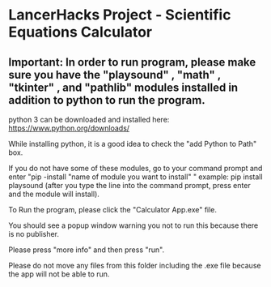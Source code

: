 # LancerHacks Project - Scientific Equations Calculator

## Important: In order to run program, please make sure you have the "playsound" , "math" , "tkinter" , and "pathlib" modules installed in addition to python to run the program.

python 3 can be downloaded and installed here: https://www.python.org/downloads/

While installing python, it is a good idea to check the "add Python to Path" box. 

If you do not have some of these modules, go to your command prompt and enter "pip -install "name of module you want to install" " example: pip install playsound (after you type the line into the command prompt, press enter and the module will install).

To Run the program, please click the "Calculator App.exe" file.

You should see a popup window warning you not to run this because there is no publisher.

Please press "more info" and then press "run".

Please do not move any files from this folder including the .exe file because the app will not be able to run.
